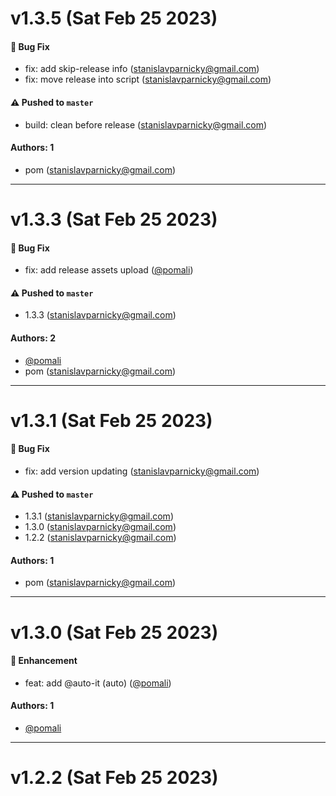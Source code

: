 # v1.3.5 (Sat Feb 25 2023)

#### 🐛 Bug Fix

- fix: add skip-release info (stanislavparnicky@gmail.com)
- fix: move release into script (stanislavparnicky@gmail.com)

#### ⚠️ Pushed to `master`

- build: clean before release (stanislavparnicky@gmail.com)

#### Authors: 1

- pom (stanislavparnicky@gmail.com)

---

# v1.3.3 (Sat Feb 25 2023)

#### 🐛 Bug Fix

- fix: add release assets upload ([@pomali](https://github.com/pomali))

#### ⚠️ Pushed to `master`

- 1.3.3 (stanislavparnicky@gmail.com)

#### Authors: 2

- [@pomali](https://github.com/pomali)
- pom (stanislavparnicky@gmail.com)

---

# v1.3.1 (Sat Feb 25 2023)

#### 🐛 Bug Fix

- fix: add version updating (stanislavparnicky@gmail.com)

#### ⚠️ Pushed to `master`

- 1.3.1 (stanislavparnicky@gmail.com)
- 1.3.0 (stanislavparnicky@gmail.com)
- 1.2.2 (stanislavparnicky@gmail.com)

#### Authors: 1

- pom (stanislavparnicky@gmail.com)

---

# v1.3.0 (Sat Feb 25 2023)

#### 🚀 Enhancement

- feat: add @auto-it (auto) ([@pomali](https://github.com/pomali))

#### Authors: 1

- [@pomali](https://github.com/pomali)

---

# v1.2.2 (Sat Feb 25 2023)


